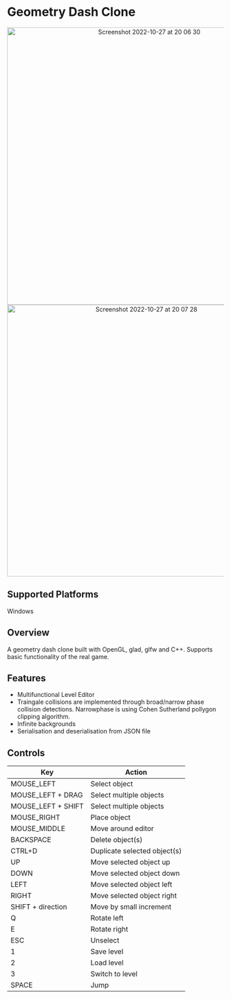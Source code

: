 # Geometry Dash Clone 
<p align="center">
<img width="645" alt="Screenshot 2022-10-27 at 20 06 30" src="https://user-images.githubusercontent.com/84919282/198377124-1cdf45a4-e9eb-437d-b4f3-5e67c2022019.png">
<img width="632" alt="Screenshot 2022-10-27 at 20 07 28" src="https://user-images.githubusercontent.com/84919282/198377306-52116b4b-0b95-4f87-bcac-e9acde19a046.png">
</p>

## Supported Platforms
Windows

## Overview
A geometry dash clone built with OpenGL, glad, glfw and C++. Supports basic functionality of the real game.


## Features
- Multifunctional Level Editor
- Traingale collisions are implemented through broad/narrow phase collision detections. Narrowphase is using Cohen Sutherland pollygon clipping algorithm.
- Infinite backgrounds
- Serialisation and deserialisation from JSON file

## Controls
| Key               | Action                     |
|-------------------|----------------------------|
| MOUSE_LEFT        | Select object              |
| MOUSE_LEFT + DRAG | Select multiple objects    |
| MOUSE_LEFT + SHIFT| Select multiple objects    |
| MOUSE_RIGHT       | Place object               |
| MOUSE_MIDDLE      | Move around editor         |
| BACKSPACE         | Delete object(s)           |
| CTRL+D            | Duplicate selected object(s)|
| UP                | Move selected object up    |
| DOWN              | Move selected object down  |
| LEFT              | Move selected object left  |
| RIGHT             | Move selected object right |
| SHIFT + direction | Move by small increment    |
| Q                 | Rotate left                |
| E                 | Rotate right               |
| ESC               | Unselect                   |
| 1                 | Save level                 |
| 2                 | Load level                 |
| 3                 | Switch to level            |
| SPACE             | Jump                       |
